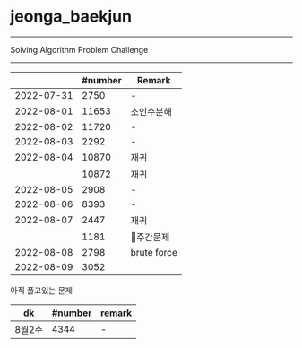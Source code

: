 # jeonga_baekjun

---

Solving Algorithm Problem Challenge

---

|            | #number | Remark      |
| ---------- | ------- | ----------- |
| 2022-07-31 | 2750    | -           |
| 2022-08-01 | 11653   | 소인수분해       |
| 2022-08-02 | 11720   | -           |
| 2022-08-03 | 2292    | -           |
| 2022-08-04 | 10870   | 재귀          |
|            | 10872   | 재귀          |
| 2022-08-05 | 2908    | -           |
| 2022-08-06 | 8393    | -           |
| 2022-08-07 | 2447    | 재귀          |
|            | 1181    | 🌱주간문제      |
| 2022-08-08 | 2798    | brute force |
| 2022-08-09 | 3052    |             |

아직 풀고있는 문제

| dk   | #number | remark |
| ---- | ------- | ------ |
| 8월2주 | 4344    | -      |
